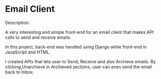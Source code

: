 # Email Client

Description:


A very interesting and simple front-end for an email client that makes API calls to send and receive emails. 

In this project, back-end was handled using Django while front-end in JavaScript and HTML. 

I created APIs that lets user to Send, Receive and also Archieve emails. By clicking,Unarchieve in Archieved sections, user can even send the email back to Inbox.
